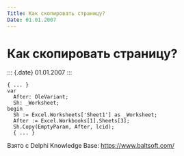 ```yaml
---
Title: Как скопировать страницу?
Date: 01.01.2007
---
```



Как скопировать страницу?
=========================

::: {.date}
01.01.2007
:::

    { ... }
    var
      After: OleVariant;
      Sh: _Worksheet;
    begin
      Sh := Excel.Worksheets['Sheet1'] as _Worksheet;
      After := Excel.Workbooks[1].Sheets[3];
      Sh.Copy(EmptyParam, After, lcid);
      { ... }

Взято с Delphi Knowledge Base: <https://www.baltsoft.com/>
